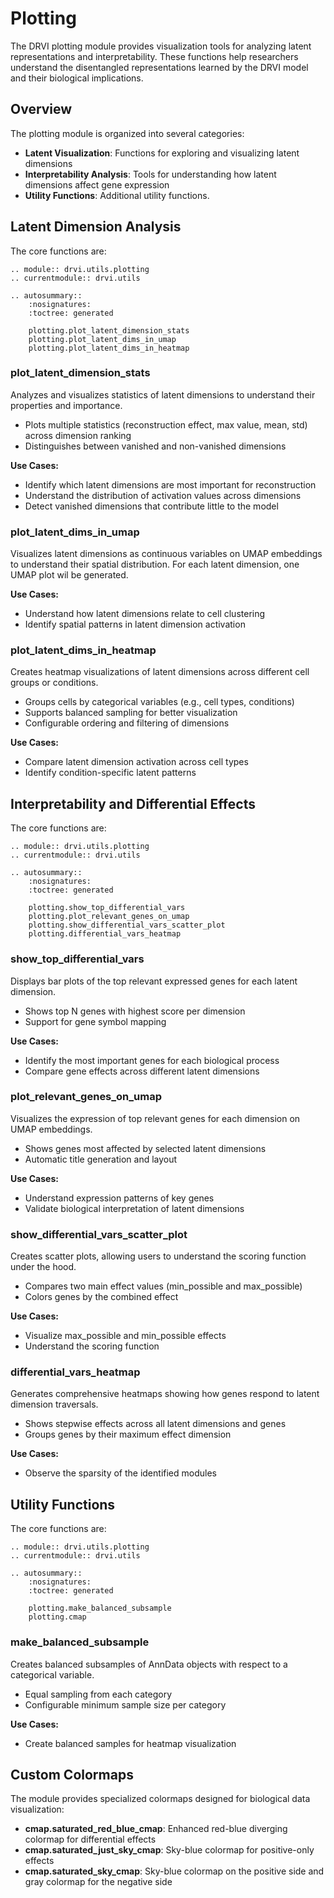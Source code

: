 # Plotting

The DRVI plotting module provides visualization tools for analyzing latent representations and interpretability. These functions help researchers understand the disentangled representations learned by the DRVI model and their biological implications.

## Overview

The plotting module is organized into several categories:

-   **Latent Visualization**: Functions for exploring and visualizing latent dimensions
-   **Interpretability Analysis**: Tools for understanding how latent dimensions affect gene expression
-   **Utility Functions**: Additional utility functions.

## Latent Dimension Analysis

The core functions are:

```{eval-rst}
.. module:: drvi.utils.plotting
.. currentmodule:: drvi.utils

.. autosummary::
    :nosignatures:
    :toctree: generated

    plotting.plot_latent_dimension_stats
    plotting.plot_latent_dims_in_umap
    plotting.plot_latent_dims_in_heatmap
```

### plot_latent_dimension_stats

Analyzes and visualizes statistics of latent dimensions to understand their properties and importance.

-   Plots multiple statistics (reconstruction effect, max value, mean, std) across dimension ranking
-   Distinguishes between vanished and non-vanished dimensions

**Use Cases:**

-   Identify which latent dimensions are most important for reconstruction
-   Understand the distribution of activation values across dimensions
-   Detect vanished dimensions that contribute little to the model

### plot_latent_dims_in_umap

Visualizes latent dimensions as continuous variables on UMAP embeddings to understand their spatial distribution.
For each latent dimension, one UMAP plot wil be generated.

**Use Cases:**

-   Understand how latent dimensions relate to cell clustering
-   Identify spatial patterns in latent dimension activation

### plot_latent_dims_in_heatmap

Creates heatmap visualizations of latent dimensions across different cell groups or conditions.

-   Groups cells by categorical variables (e.g., cell types, conditions)
-   Supports balanced sampling for better visualization
-   Configurable ordering and filtering of dimensions

**Use Cases:**

-   Compare latent dimension activation across cell types
-   Identify condition-specific latent patterns

## Interpretability and Differential Effects

The core functions are:

```{eval-rst}
.. module:: drvi.utils.plotting
.. currentmodule:: drvi.utils

.. autosummary::
    :nosignatures:
    :toctree: generated

    plotting.show_top_differential_vars
    plotting.plot_relevant_genes_on_umap
    plotting.show_differential_vars_scatter_plot
    plotting.differential_vars_heatmap
```

### show_top_differential_vars

Displays bar plots of the top relevant expressed genes for each latent dimension.

-   Shows top N genes with highest score per dimension
-   Support for gene symbol mapping

**Use Cases:**

-   Identify the most important genes for each biological process
-   Compare gene effects across different latent dimensions

### plot_relevant_genes_on_umap

Visualizes the expression of top relevant genes for each dimension on UMAP embeddings.

-   Shows genes most affected by selected latent dimensions
-   Automatic title generation and layout

**Use Cases:**

-   Understand expression patterns of key genes
-   Validate biological interpretation of latent dimensions

### show_differential_vars_scatter_plot

Creates scatter plots, allowing users to understand the scoring function under the hood.

-   Compares two main effect values (min_possible and max_possible)
-   Colors genes by the combined effect

**Use Cases:**

-   Visualize max_possible and min_possible effects
-   Understand the scoring function

### differential_vars_heatmap

Generates comprehensive heatmaps showing how genes respond to latent dimension traversals.

-   Shows stepwise effects across all latent dimensions and genes
-   Groups genes by their maximum effect dimension

**Use Cases:**

-   Observe the sparsity of the identified modules

## Utility Functions

The core functions are:

```{eval-rst}
.. module:: drvi.utils.plotting
.. currentmodule:: drvi.utils

.. autosummary::
    :nosignatures:
    :toctree: generated

    plotting.make_balanced_subsample
    plotting.cmap
```

### make_balanced_subsample

Creates balanced subsamples of AnnData objects with respect to a categorical variable.

-   Equal sampling from each category
-   Configurable minimum sample size per category

**Use Cases:**

-   Create balanced samples for heatmap visualization

## Custom Colormaps

The module provides specialized colormaps designed for biological data visualization:

-   **cmap.saturated_red_blue_cmap**: Enhanced red-blue diverging colormap for differential effects
-   **cmap.saturated_just_sky_cmap**: Sky-blue colormap for positive-only effects
-   **cmap.saturated_sky_cmap**: Sky-blue colormap on the positive side and gray colormap for the negative side
